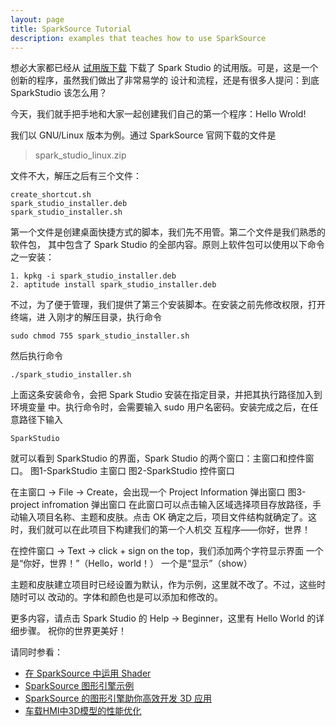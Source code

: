 ```yaml
---
layout: page
title: SparkSource Tutorial
description: examples that teaches how to use SparkSource
---
```


想必大家都已经从
[试用版下载](http://www.sparksource.cn/html_ch/trial_download.html)
下载了 Spark Studio 的试用版。可是，这是一个创新的程序，虽然我们做出了非常易学的
设计和流程，还是有很多人提问：到底 SparkStudio 该怎么用？

今天，我们就手把手地和大家一起创建我们自己的第一个程序：Hello Wrold!

我们以 GNU/Linux 版本为例。通过 SparkSource 官网下载的文件是

>spark_studio_linux.zip

文件不大，解压之后有三个文件：

```
create_shortcut.sh
spark_studio_installer.deb
spark_studio_installer.sh
```

第一个文件是创建桌面快捷方式的脚本，我们先不用管。第二个文件是我们熟悉的软件包，
其中包含了 Spark Studio 的全部内容。原则上软件包可以使用以下命令之一安装：

```
1. kpkg -i spark_studio_installer.deb
2. aptitude install spark_studio_installer.deb
```

不过，为了便于管理，我们提供了第三个安装脚本。在安装之前先修改权限，打开终端，进
入刚才的解压目录，执行命令

```
sudo chmod 755 spark_studio_installer.sh
```

然后执行命令

```
./spark_studio_installer.sh
```

上面这条安装命令，会把 Spark Studio 安装在指定目录，并把其执行路径加入到环境变量
中。执行命令时，会需要输入 sudo 用户名密码。安装完成之后，在任意路径下输入

```
SparkStudio
```

就可以看到 SparkStudio 的界面，Spark Studio 的两个窗口：主窗口和控件窗口。
图1-SparkStudio 主窗口
图2-SparkStudio 控件窗口

在主窗口 -> File -> Create，会出现一个 Project Information 弹出窗口
图3-project infromation 弹出窗口
在此窗口可以点击输入区域选择项目存放路径，手动输入项目名称、主题和皮肤。点击 OK
确定之后，项目文件结构就确定了。这时，我们就可以在此项目下构建我们的第一个人机交
互程序——你好，世界！

在控件窗口 -> Text -> click + sign on the top，我们添加两个字符显示界面
一个是“你好，世界！”（Hello，world！）
一个是“显示”（show）

主题和皮肤建立项目时已经设置为默认，作为示例，这里就不改了。不过，这些时随时可以
改动的。字体和颜色也是可以添加和修改的。

更多内容，请点击 Spark Studio 的 Help -> Beginner，这里有 Hello World 的详细步骤。
祝你的世界更美好！

请同时参看：
 - [在 SparkSource 中运用 Shader](Tutorial/在_SparkSource_中运用_Shader.html)
 - [SparkSource 图形引擎示例](Tutorial/SparkSource_图形引擎示例.html)
 - [SparkSource 的图形引擎助你高效开发 3D 应用](Tutorial/SparkSource_的图形引擎助你高效开发_3D_应用.html)
 - [车载HMI中3D模型的性能优化](Tutorial/车载HMI中3D模型的性能优化.html)